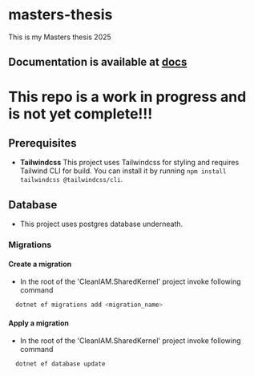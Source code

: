 # masters-thesis

This is my Masters thesis 2025

## Documentation is available at [docs](https://cleaniam.github.io/CleanIAM/)

# This repo is a work in progress and is not yet complete!!!

## Prerequisites

- **Tailwindcss** This project uses Tailwindcss for styling and requires Tailwind CLI for build. You can install it by
  running `npm install tailwindcss @tailwindcss/cli`.

## Database

- This project uses postgres database underneath.

### Migrations

#### Create a migration

- In the root of the 'CleanIAM.SharedKernel' project invoke following command

```bash
  dotnet ef migrations add <migration_name>
```

#### Apply a migration

- In the root of the 'CleanIAM.SharedKernel' project invoke following command

```bash
  dotnet ef database update
```